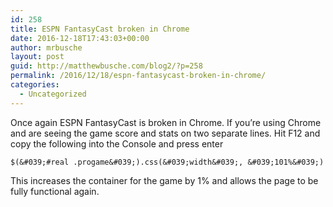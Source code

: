 ```yaml
---
id: 258
title: ESPN FantasyCast broken in Chrome
date: 2016-12-18T17:43:03+00:00
author: mrbusche
layout: post
guid: http://matthewbusche.com/blog2/?p=258
permalink: /2016/12/18/espn-fantasycast-broken-in-chrome/
categories:
  - Uncategorized
---
```

Once again ESPN FantasyCast is broken in Chrome. If you&#8217;re using Chrome and are seeing the game score and stats on two separate lines. Hit F12 and copy the following into the Console and press enter

`$(&#039;#real .progame&#039;).css(&#039;width&#039;, &#039;101%&#039;)`

This increases the container for the game by 1% and allows the page to be fully functional again.